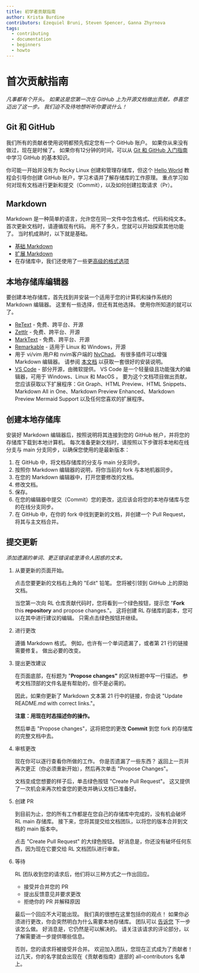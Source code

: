 ```yaml
---
title: 初学者贡献指南
author: Krista Burdine
contributors: Ezequiel Bruni, Steven Spencer, Ganna Zhyrnova
tags:
  - contributing
  - documentation
  - beginners
  - howto
---
```


# 首次贡献指南

*凡事都有个开头。 如果这是您第一次在 GitHub 上为开源文档做出贡献，恭喜您迈出了这一步。 我们迫不及待地想听听你要说什么！*

## Git 和 GitHub

我们所有的贡献者使用说明都预先假定您有一个 GitHub 账户。 如果你从来没有做过，现在是时候了。 如果你有12分钟的时间，可以从 [ Git 和 GitHub 入门指南](https://www.udacity.com/blog/2015/06/a-beginners-git-github-tutorial.html) 中学习 GitHub 的基本知识。

你可能一开始并没有为 Rocky Linux 创建和管理存储库，但这个 [Hello World](https://docs.github.com/en/get-started/quickstart/hello-world) 教程会引导你创建 GitHub 账户，学习术语并了解存储库的工作原理。 重点学习如何对现有文档进行更新和提交（Commit），以及如何创建拉取请求（Pr）。

## Markdown

Markdown 是一种简单的语言，允许您在同一文件中包含格式、代码和纯文本。 首次更新文档时，请遵循现有代码。 用不了多久，您就可以开始探索其他功能了。 当时机成熟时，以下就是基础。

- [基础 Markdown](https://www.markdownguide.org/basic-syntax#code)
- [扩展 Markdown](https://www.markdownguide.org/extended-syntax/#fenced-code-blocks)
- 在存储库中，我们还使用了一些更[高级的格式选项](https://docs.rockylinux.org/guides/contribute/rockydocs_formatting/)

## 本地存储库编辑器

要创建本地存储库，首先找到并安装一个适用于您的计算机和操作系统的 Markdown 编辑器。 这里有一些选择，但还有其他选择。 使用你所知道的就可以了。

- [ReText](https://github.com/retext-project/retext) - 免费、跨平台、开源
- [Zettlr](https://www.zettlr.com/) - 免费、跨平台、开源
- [MarkText](https://github.com/marktext/marktext) - 免费、跨平台、开源
- [Remarkable](https://remarkableapp.github.io/) - 适用于 Linux 和 Windows，开源
- 用于 vi/vim 用户和 nvim客户端的 [NvChad](https://nvchad.com/)。 有很多插件可以增强 Markdown 编辑器。 请参阅 [本文档](https://docs.rockylinux.org/books/nvchad/) 以获取一套很好的安装说明。
- [VS Code](https://code.visualstudio.com/) - 部分开源，由微软提供。 VS Code 是一个轻量级且功能强大的编辑器，可用于 Windows、Linux 和 MacOS 。 要为这个文档项目做出贡献，您应该获取以下扩展程序：Git Graph、HTML Preview、HTML Snippets、Markdown All in One、Markdown Preview Enhanced、Markdown Preview Mermaid Support 以及任何您喜欢的扩展程序。

## 创建本地存储库

安装好 Markdown 编辑器后，按照说明将其连接到您的 GitHub 帐户，并将您的存储库下载到本地计算机。 每次准备更新文档时，请按照以下步骤将本地和在线分支与 main 分支同步，以确保您使用的是最新版本：

1. 在 GitHub 中，将文档存储库的分支与 main 分支同步。
2. 按照你 Markdown 编辑器的说明，将你当前的 fork 与本地机器同步。
3. 在您的 Markdown 编辑器中，打开您要修改的文档。
4. 修改文档。
5. 保存。
6. 在您的编辑器中提交（Commit）您的更改，这应该会将您的本地存储库与您的在线分支同步。
7. 在 GitHub 中，在你的 fork 中找到更新的文档，并创建一个 Pull Request，将其与主文档合并。

## 提交更新

*添加遗漏的单词、更正错误或澄清令人困惑的文本。*

1. 从要更新的页面开始。

    点击您要更新的文档右上角的 "Edit" 铅笔。 您将被引领到 GitHub 上的原始文档。

    当您第一次向 RL 仓库贡献代码时，您将看到一个绿色按钮，提示您 "**Fork** this **repository** and propose changes."。 这将创建 RL 存储库的副本，您可以在其中进行建议的编辑。 只需点击绿色按钮并继续。

2. 进行更改

    遵循 Markdown 格式。 例如，也许有一个单词遗漏了，或者第 21 行的链接需要修复。 做出必要的改变。

3. 提出更改建议

    在页面底部，在标题为 "**Propose changes"** 的区块标题中写一行描述。 参考文档顶部的文件名是有帮助的，但不是必需的。

    因此，如果你更新了 Markdown 文本第 21 行中的链接，你会说 "Update README.md with correct links."。

    **注意：用现在时态描述你的操作。**

    然后单击 "Propose changes"，这将把您的更改 **Commit** 到您 fork 的存储库的完整文档中去。

4. 审核更改

    现在你可以逐行查看你所做的工作。 你是否遗漏了一些东西？ 返回上一页并再次更正（你必须重新开始），然后再次单击 "Propose Changes"。

    文档变成您想要的样子后，单击绿色按钮 "Create Pull Request"。 这又提供了一次机会来再次检查您的更改并确认文档已准备好。

5. 创建 PR

    到目前为止，您的所有工作都是在您自己的存储库中完成的，没有机会破坏 RL main 存储库。 接下来，您将其提交给文档团队，以将您的版本合并到文档的 main 版本中。

    点击 "Create Pull Request" 的大绿色按钮。 好消息是，你还没有破坏任何东西，因为现在它要交给 RL 文档团队进行审查。

6. 等待

    RL 团队收到您的请求后，他们将以三种方式之一作出回应。

    - 接受并合并您的 PR
    - 提出反馈意见并要求更改
    - 拒绝你的 PR 并解释原因

    最后一个回应不大可能出现。 我们真的很想在这里包括你的观点！ 如果你必须进行更改，你会突然明白为什么需要本地存储库。 团队可以 [告诉您](https://chat.rockylinux.org/rocky-linux/channels/documentation) 下一步该怎么做。 好消息是，它仍然是可以解决的。 请关注该请求的评论部分，以了解需要进一步提供哪些信息。

    否则，您的请求将被接受并合并。 欢迎加入团队，您现在正式成为了贡献者！ 过几天，你的名字就会出现在《贡献者指南》底部的 all-contributors 名单上。
